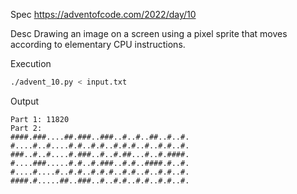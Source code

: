 Spec https://adventofcode.com/2022/day/10

Desc Drawing an image on a screen using a pixel sprite that moves according to elementary CPU instructions.

Execution

```bash
./advent_10.py < input.txt
```

Output

```
Part 1: 11820
Part 2:
####.###....##.###..###..#..#..##..#..#.
#....#..#....#.#..#.#..#.#.#..#..#.#..#.
###..#..#....#.###..#..#.##...#..#.####.
#....###.....#.#..#.###..#.#..####.#..#.
#....#....#..#.#..#.#.#..#.#..#..#.#..#.
####.#.....##..###..#..#.#..#.#..#.#..#.
```

